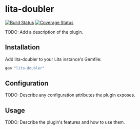 # lita-doubler

[![Build Status](https://travis-ci.org/Semi-decore/lita-doubler.png?branch=master)](https://travis-ci.org/Semi-decore/lita-doubler)
[![Coverage Status](https://coveralls.io/repos/Semi-decore/lita-doubler/badge.png)](https://coveralls.io/r/Semi-decore/lita-doubler)

TODO: Add a description of the plugin.

## Installation

Add lita-doubler to your Lita instance's Gemfile:

``` ruby
gem "lita-doubler"
```

## Configuration

TODO: Describe any configuration attributes the plugin exposes.

## Usage

TODO: Describe the plugin's features and how to use them.
